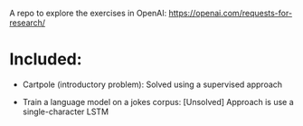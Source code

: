 A repo to explore the exercises in OpenAI: https://openai.com/requests-for-research/

# Included:

* Cartpole (introductory problem): Solved using a supervised approach

* Train a language model on a jokes corpus: [Unsolved] Approach is use a single-character LSTM
